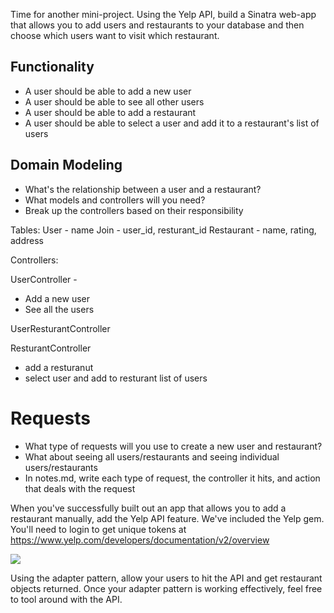 Time for another mini-project. Using the Yelp API, build a Sinatra web-app that allows you to add users and restaurants to your database and then choose which users want to visit which restaurant.

## Functionality

- A user should be able to add a new user
- A user should be able to see all other users
- A user should be able to add a restaurant
- A user should be able to select a user and add it to a restaurant's list of users

## Domain Modeling
- What's the relationship between a user and a restaurant?
- What models and controllers will you need?
- Break up the controllers based on their responsibility

Tables:
 User - name
 Join - user_id, resturant_id
 Restaurant - name, rating, address

Controllers:

 UserController -
   - Add a new user
   - See all the users

 UserResturantController

 ResturantController
   - add a resturanut
   - select user and add to resturant list of users

# Requests
- What type of requests will you use to create a new user and restaurant?
- What about seeing all users/restaurants and seeing individual users/restaurants
- In notes.md, write each type of request, the controller it hits, and action that deals with the request

When you've successfully built out an app that allows you to add a restaurant manually, add the Yelp API feature. We've included the Yelp gem. You'll need to login to get unique tokens at https://www.yelp.com/developers/documentation/v2/overview

<img src="/gifs/BasicSinatraAppwithAdapterPattern.gif">

Using the adapter pattern, allow your users to hit the API and get restaurant objects returned. Once your adapter pattern is working effectively, feel free to tool around with the API.
